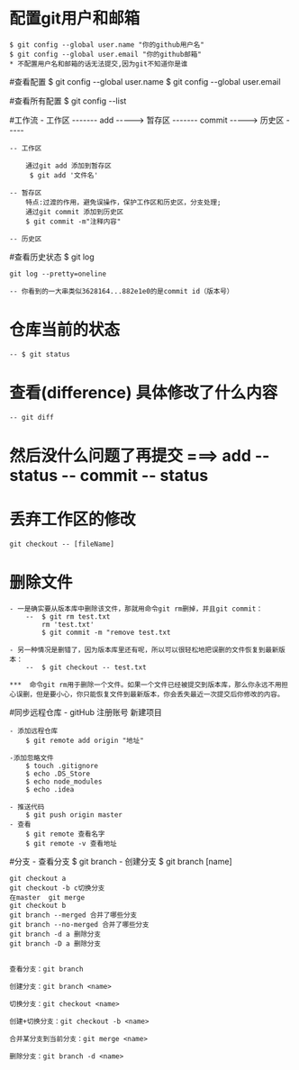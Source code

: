 # 配置git用户和邮箱 
	$ git config --global user.name "你的github用户名"    
	$ git config --global user.email "你的github邮箱"
	* 不配置用户名和邮箱的话无法提交,因为git不知道你是谁

#查看配置
	$ git config --global user.name 
	$ git config --global user.email

#查看所有配置
	$ git config --list

#工作流
	- 工作区  ------- add ----->  暂存区   ------- commit ----->  历史区  ----- 

	-- 工作区

		通过git add 添加到暂存区
 		 $ git add '文件名'

	-- 暂存区
		特点:过渡的作用，避免误操作，保护工作区和历史区，分支处理;
		通过git commit 添加到历史区
  		$ git commit -m"注释内容"

	-- 历史区

#查看历史状态
	$ git log

	git log --pretty=oneline

	-- 你看到的一大串类似3628164...882e1e0的是commit id（版本号）

# 仓库当前的状态 
	-- $ git status

# 查看(difference) 具体修改了什么内容
	-- git diff

# 然后没什么问题了再提交   ===>  add -- status -- commit   -- status 

# 丢弃工作区的修改

	git checkout -- [fileName]

# 删除文件
	- 一是确实要从版本库中删除该文件，那就用命令git rm删掉，并且git commit：
		--  $ git rm test.txt
			rm 'test.txt'
			$ git commit -m "remove test.txt

	- 另一种情况是删错了，因为版本库里还有呢，所以可以很轻松地把误删的文件恢复到最新版本：
		--  $ git checkout -- test.txt

	***  命令git rm用于删除一个文件。如果一个文件已经被提交到版本库，那么你永远不用担心误删，但是要小心，你只能恢复文件到最新版本，你会丢失最近一次提交后你修改的内容。

#同步远程仓库
	- gitHub
		注册账号
		新建项目

	- 添加远程仓库
		$ git remote add origin "地址"

	-添加忽略文件
		$ touch .gitignore
		$ echo .DS_Store
		$ echo node_modules
		$ echo .idea

	- 推送代码
		$ git push origin master
	- 查看
		$ git remote 查看名字
		$ git remote -v 查看地址

#分支
	- 查看分支
		$ git branch 
	- 创建分支
		$ git branch [name]

	git checkout a
	git checkout -b c切换分支
	在master  git merge
	git checkout b
	git branch --merged 合并了哪些分支
	git branch --no-merged 合并了哪些分支
	git branch -d a 删除分支
	git branch -D a 删除分支


	查看分支：git branch

	创建分支：git branch <name>

	切换分支：git checkout <name>

	创建+切换分支：git checkout -b <name>

	合并某分支到当前分支：git merge <name>

	删除分支：git branch -d <name>